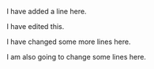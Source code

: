 I have added a line here.

I have edited this.


I have changed some more lines here.

I am also going to change some lines here.
